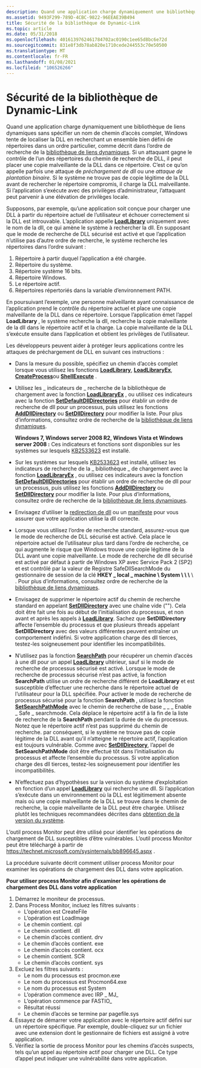 ```yaml
---
description: Quand une application charge dynamiquement une bibliothèque de liens dynamiques sans spécifier un nom de chemin d’accès complet, Windows tente de localiser la DLL en recherchant un ensemble bien défini de répertoires dans un ordre particulier, comme décrit dans Dynamic-Link l’ordre de recherche de la bibliothèque. Si un attaquant gagne le contrôle de l’un des répertoires du chemin de recherche de DLL, il peut placer une copie malveillante de la DLL dans ce répertoire. C’est ce qu’on appelle parfois une attaque de préchargement de DLL ou une attaque de plantation binaire.
ms.assetid: 9493F299-789D-4CBC-9822-96EEAE39B494
title: Sécurité de la bibliothèque de Dynamic-Link
ms.topic: article
ms.date: 05/31/2018
ms.openlocfilehash: 4016139762461784702ac0190c1ee65d8bc6e72d
ms.sourcegitcommit: 831e8f3db78ab820e1710cede244553c70e50500
ms.translationtype: MT
ms.contentlocale: fr-FR
ms.lasthandoff: 01/08/2021
ms.locfileid: "106526266"
---
```

# <a name="dynamic-link-library-security"></a>Sécurité de la bibliothèque de Dynamic-Link

Quand une application charge dynamiquement une bibliothèque de liens dynamiques sans spécifier un nom de chemin d’accès complet, Windows tente de localiser la DLL en recherchant un ensemble bien défini de répertoires dans un ordre particulier, comme décrit dans l’ordre de recherche de la [bibliothèque de liens dynamiques](dynamic-link-library-search-order.md). Si un attaquant gagne le contrôle de l’un des répertoires du chemin de recherche de DLL, il peut placer une copie malveillante de la DLL dans ce répertoire. C’est ce qu’on appelle parfois une attaque de *préchargement de dll* ou une *attaque de plantation binaire*. Si le système ne trouve pas de copie légitime de la DLL avant de rechercher le répertoire compromis, il charge la DLL malveillante. Si l’application s’exécute avec des privilèges d’administrateur, l’attaquant peut parvenir à une élévation de privilèges locale.

Supposons, par exemple, qu’une application soit conçue pour charger une DLL à partir du répertoire actuel de l’utilisateur et échouer correctement si la DLL est introuvable. L’application appelle [**LoadLibrary**](/windows/win32/api/libloaderapi/nf-libloaderapi-loadlibrarya) uniquement avec le nom de la dll, ce qui amène le système à rechercher la dll. En supposant que le mode de recherche de DLL sécurisé est activé et que l’application n’utilise pas d’autre ordre de recherche, le système recherche les répertoires dans l’ordre suivant :

1.  Répertoire à partir duquel l’application a été chargée.
2.  Répertoire du système.
3.  Répertoire système 16 bits.
4.  Répertoire Windows.
5.  Le répertoire actif.
6.  Répertoires répertoriés dans la variable d’environnement PATH.

En poursuivant l’exemple, une personne malveillante ayant connaissance de l’application prend le contrôle du répertoire actuel et place une copie malveillante de la DLL dans ce répertoire. Lorsque l’application émet l’appel **LoadLibrary** , le système recherche la dll, recherche la copie malveillante de la dll dans le répertoire actif et la charge. La copie malveillante de la DLL s’exécute ensuite dans l’application et obtient les privilèges de l’utilisateur.

Les développeurs peuvent aider à protéger leurs applications contre les attaques de préchargement de DLL en suivant ces instructions :

-   Dans la mesure du possible, spécifiez un chemin d’accès complet lorsque vous utilisez les fonctions [**LoadLibrary**](/windows/win32/api/libloaderapi/nf-libloaderapi-loadlibrarya), [**LoadLibraryEx**](/windows/desktop/api/LibLoaderAPI/nf-libloaderapi-loadlibraryexa), [**CreateProcess**](/windows/desktop/api/processthreadsapi/nf-processthreadsapi-createprocessa)ou [**ShellExecute**](/windows/desktop/api/shellapi/nf-shellapi-shellexecutea) .
-   Utilisez les \_ indicateurs de \_ recherche de la bibliothèque de chargement avec la fonction [**LoadLibraryEx**](/windows/desktop/api/LibLoaderAPI/nf-libloaderapi-loadlibraryexa) , ou utilisez ces indicateurs avec la fonction [**SetDefaultDllDirectories**](/windows/desktop/api/LibLoaderAPI/nf-libloaderapi-setdefaultdlldirectories) pour établir un ordre de recherche de dll pour un processus, puis utilisez les fonctions [**AddDllDirectory**](/windows/desktop/api/LibLoaderAPI/nf-libloaderapi-adddlldirectory) ou [**SetDllDirectory**](/windows/desktop/api/Winbase/nf-winbase-setdlldirectorya) pour modifier la liste. Pour plus d’informations, consultez ordre de recherche de la [bibliothèque de liens dynamiques](dynamic-link-library-search-order.md).

    **Windows 7, Windows server 2008 R2, Windows Vista et Windows server 2008 :** Ces indicateurs et fonctions sont disponibles sur les systèmes sur lesquels [KB2533623](https://support.microsoft.com/kb/2533623) est installé.

-   Sur les systèmes sur lesquels [KB2533623](https://support.microsoft.com/kb/2533623) est installé, utilisez les indicateurs de recherche de la \_ bibliothèque \_ de chargement avec la fonction [**LoadLibraryEx**](/windows/desktop/api/LibLoaderAPI/nf-libloaderapi-loadlibraryexa) , ou utilisez ces indicateurs avec la fonction [**SetDefaultDllDirectories**](/windows/desktop/api/LibLoaderAPI/nf-libloaderapi-setdefaultdlldirectories) pour établir un ordre de recherche de dll pour un processus, puis utilisez les fonctions [**AddDllDirectory**](/windows/desktop/api/LibLoaderAPI/nf-libloaderapi-adddlldirectory) ou [**SetDllDirectory**](/windows/desktop/api/Winbase/nf-winbase-setdlldirectorya) pour modifier la liste. Pour plus d’informations, consultez ordre de recherche de la [bibliothèque de liens dynamiques](dynamic-link-library-search-order.md).
-   Envisagez d’utiliser la [redirection de dll](dynamic-link-library-redirection.md) ou un [manifeste](/windows/desktop/SbsCs/manifests) pour vous assurer que votre application utilise la dll correcte.
-   Lorsque vous utilisez l’ordre de recherche standard, assurez-vous que le mode de recherche de DLL sécurisé est activé. Cela place le répertoire actuel de l’utilisateur plus tard dans l’ordre de recherche, ce qui augmente le risque que Windows trouve une copie légitime de la DLL avant une copie malveillante. Le mode de recherche de dll sécurisé est activé par défaut à partir de Windows XP avec Service Pack 2 (SP2) et est contrôlé par la valeur de Registre SafeDllSearchMode du gestionnaire de session de la clé **HKEY \_ local \_ machine \\ System \\ \\ \\** \\  . Pour plus d’informations, consultez ordre de recherche de la [bibliothèque de liens dynamiques](dynamic-link-library-search-order.md).
-   Envisagez de supprimer le répertoire actif du chemin de recherche standard en appelant [**SetDllDirectory**](/windows/desktop/api/Winbase/nf-winbase-setdlldirectorya) avec une chaîne vide (""). Cela doit être fait une fois au début de l’initialisation du processus, et non avant et après les appels à [**LoadLibrary**](/windows/win32/api/libloaderapi/nf-libloaderapi-loadlibrarya). Sachez que **SetDllDirectory** affecte l’ensemble du processus et que plusieurs threads appelant **SetDllDirectory** avec des valeurs différentes peuvent entraîner un comportement indéfini. Si votre application charge des dll tierces, testez-les soigneusement pour identifier les incompatibilités.
-   N’utilisez pas la fonction [**SearchPath**](/windows/desktop/api/processenv/nf-processenv-searchpathw) pour récupérer un chemin d’accès à une dll pour un appel [**LoadLibrary**](/windows/win32/api/libloaderapi/nf-libloaderapi-loadlibrarya) ultérieur, sauf si le mode de recherche de processus sécurisé est activé. Lorsque le mode de recherche de processus sécurisé n’est pas activé, la fonction **SearchPath** utilise un ordre de recherche différent de **LoadLibrary** et est susceptible d’effectuer une recherche dans le répertoire actuel de l’utilisateur pour la DLL spécifiée. Pour activer le mode de recherche de processus sécurisé pour la fonction **SearchPath** , utilisez la fonction [**SetSearchPathMode**](/windows/desktop/api/winbase/nf-winbase-setsearchpathmode) avec le chemin de recherche de base \_ \_ \_ Enable \_ Safe \_ searchmode. Cela déplace le répertoire actif à la fin de la liste de recherche de la **SearchPath** pendant la durée de vie du processus. Notez que le répertoire actif n’est pas supprimé du chemin de recherche. par conséquent, si le système ne trouve pas de copie légitime de la DLL avant qu’il n’atteigne le répertoire actif, l’application est toujours vulnérable. Comme avec [**SetDllDirectory**](/windows/desktop/api/Winbase/nf-winbase-setdlldirectorya), l’appel de **SetSearchPathMode** doit être effectué tôt dans l’initialisation du processus et affecte l’ensemble du processus. Si votre application charge des dll tierces, testez-les soigneusement pour identifier les incompatibilités.
-   N’effectuez pas d’hypothèses sur la version du système d’exploitation en fonction d’un appel [**LoadLibrary**](/windows/win32/api/libloaderapi/nf-libloaderapi-loadlibrarya) qui recherche une dll. Si l’application s’exécute dans un environnement où la DLL est légitimement absente mais où une copie malveillante de la DLL se trouve dans le chemin de recherche, la copie malveillante de la DLL peut être chargée. Utilisez plutôt les techniques recommandées décrites dans [obtention de la version du système](/windows/desktop/SysInfo/getting-the-system-version).

L’outil process Monitor peut être utilisé pour identifier les opérations de chargement de DLL susceptibles d’être vulnérables. L’outil process Monitor peut être téléchargé à partir de <https://technet.microsoft.com/sysinternals/bb896645.aspx> .

La procédure suivante décrit comment utiliser process Monitor pour examiner les opérations de chargement des DLL dans votre application.

**Pour utiliser process Monitor afin d’examiner les opérations de chargement des DLL dans votre application**

1.  Démarrez le moniteur de processus.
2.  Dans Process Monitor, incluez les filtres suivants :
    -   L’opération est CreateFile
    -   L’opération est LoadImage
    -   Le chemin contient. cpl
    -   Le chemin contient. dll
    -   Le chemin d’accès contient. drv
    -   Le chemin d’accès contient. exe
    -   Le chemin d’accès contient. ocx
    -   Le chemin contient. SCR
    -   Le chemin d’accès contient. sys
3.  Excluez les filtres suivants :
    -   Le nom du processus est procmon.exe
    -   Le nom du processus est Procmon64.exe
    -   Le nom du processus est System
    -   L’opération commence avec IRP \_ MJ\_
    -   L’opération commence par FASTIO\_
    -   Résultat réussi
    -   Le chemin d’accès se termine par pagefile.sys
4.  Essayez de démarrer votre application avec le répertoire actif défini sur un répertoire spécifique. Par exemple, double-cliquez sur un fichier avec une extension dont le gestionnaire de fichiers est assigné à votre application.
5.  Vérifiez la sortie de process Monitor pour les chemins d’accès suspects, tels qu’un appel au répertoire actif pour charger une DLL. Ce type d’appel peut indiquer une vulnérabilité dans votre application.

 

 
